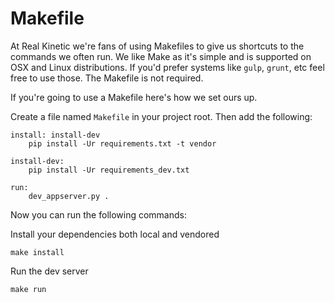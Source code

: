 Makefile
========

At Real Kinetic we're fans of using Makefiles to give us shortcuts to the commands we often run. We like Make as it's simple and is supported on OSX and Linux distributions. If you'd prefer systems like `gulp`, `grunt`, etc feel free to use those. The Makefile is not required.

If you're going to use a Makefile here's how we set ours up.

Create a file named `Makefile` in your project root.  Then add the following:

```
install: install-dev
	pip install -Ur requirements.txt -t vendor

install-dev:
	pip install -Ur requirements_dev.txt

run:
    dev_appserver.py .
```

Now you can run the following commands:

Install your dependencies both local and vendored
```
make install
```

Run the dev server
```
make run
```
